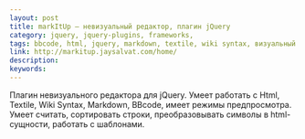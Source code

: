 ```yaml
---
layout: post
title: markItUp — невизуальный редактор, плагин jQuery
category: jquery, jquery-plugins, frameworks, 
tags: bbcode, html, jquery, markdown, textile, wiki syntax, визуальный редактор, плагин, 
link: http://markitup.jaysalvat.com/home/
description: 
keywords: 
---
```


<p>Плагин невизуального редактора для jQuery. Умеет работать с Html, Textile, Wiki Syntax, Markdown, BBcode, имеет режимы предпросмотра. Умеет считать, сортировать строки, преобразовывать символы в html-сущности, работать с шаблонами.</p>
